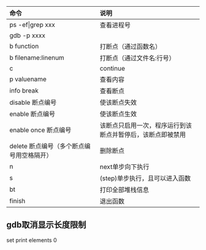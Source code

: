 |命令|说明|
|:-|:-|
|ps -ef&#124;grep xxx|查看进程号|
|gdb -p xxxx| |
|b function|打断点（通过函数名）|
|b filename:linenum|打断点（通过文件名:行号）|
|c|continue|
|p valuename|查看内容|
|info break|查看断点|
|disable 断点编号|使该断点失效|
|enable 断点编号|使该断点生效|
|enable once 断点编号|该断点只启用一次，程序运行到该断点并暂停后，该断点即被禁用|
|delete 断点编号（多个断点编号用空格隔开）|删除断点|
|n|next单步向下执行|
|s|(step)单步执行，且可以进入函数|
|bt|打印全部堆栈信息|
|finish|退出函数|

## gdb取消显示长度限制
set print elements 0